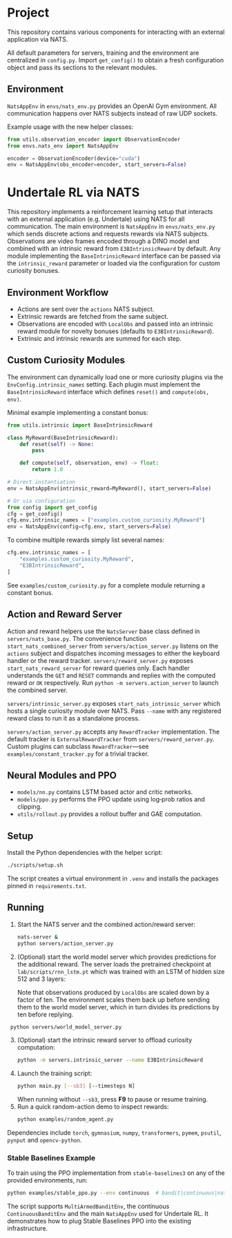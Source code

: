# Project

This repository contains various components for interacting with an external application via NATS.

All default parameters for servers, training and the environment are
centralized in `config.py`.  Import `get_config()` to obtain a fresh
configuration object and pass its sections to the relevant modules.

## Environment

`NatsAppEnv` in `envs/nats_env.py` provides an OpenAI Gym environment. All communication happens over NATS subjects instead of raw UDP sockets.

Example usage with the new helper classes:

```python
from utils.observation_encoder import ObservationEncoder
from envs.nats_env import NatsAppEnv

encoder = ObservationEncoder(device="cuda")
env = NatsAppEnv(obs_encoder=encoder, start_servers=False)
```

# Undertale RL via NATS

This repository implements a reinforcement learning setup that interacts with an external application (e.g. Undertale) using NATS for all communication. The main environment is `NatsAppEnv` in `envs/nats_env.py` which sends discrete actions and requests rewards via NATS subjects. Observations are video frames encoded through a DINO model and combined with an intrinsic reward from `E3BIntrinsicReward` by default. Any module implementing the `BaseIntrinsicReward` interface can be passed via the `intrinsic_reward` parameter or loaded via the configuration for custom curiosity bonuses.

## Environment Workflow
* Actions are sent over the `actions` NATS subject.
* Extrinsic rewards are fetched from the same subject.
* Observations are encoded with `LocalObs` and passed into an intrinsic reward module for novelty bonuses (defaults to `E3BIntrinsicReward`).
* Extrinsic and intrinsic rewards are summed for each step.

## Custom Curiosity Modules
The environment can dynamically load one or more curiosity plugins via the
``EnvConfig.intrinsic_names`` setting. Each plugin must implement the
``BaseIntrinsicReward`` interface which defines ``reset()`` and ``compute(obs, env)``.

Minimal example implementing a constant bonus:

```python
from utils.intrinsic import BaseIntrinsicReward

class MyReward(BaseIntrinsicReward):
    def reset(self) -> None:
        pass

    def compute(self, observation, env) -> float:
        return 1.0

# Direct instantiation
env = NatsAppEnv(intrinsic_reward=MyReward(), start_servers=False)

# Or via configuration
from config import get_config
cfg = get_config()
cfg.env.intrinsic_names = ["examples.custom_curiosity.MyReward"]
env = NatsAppEnv(config=cfg.env, start_servers=False)
```

To combine multiple rewards simply list several names:

```python
cfg.env.intrinsic_names = [
    "examples.custom_curiosity.MyReward",
    "E3BIntrinsicReward",
]
```

See ``examples/custom_curiosity.py`` for a complete module returning a constant
bonus.

## Action and Reward Server

Action and reward helpers use the `NatsServer` base class defined in
`servers/nats_base.py`. The convenience function `start_nats_combined_server`
from `servers/action_server.py` listens on the `actions` subject and dispatches
incoming messages to either the keyboard handler or the reward tracker.
`servers/reward_server.py` exposes `start_nats_reward_server` for reward queries
only. Each handler understands the `GET` and `RESET` commands and replies with
the computed reward or ``OK`` respectively. Run ``python -m servers.action_server``
to launch the combined server.

`servers/intrinsic_server.py` exposes `start_nats_intrinsic_server` which hosts a
single curiosity module over NATS. Pass `--name` with any registered reward
class to run it as a standalone process.

`servers/action_server.py` accepts any `RewardTracker` implementation. The
default tracker is `ExternalRewardTracker` from `servers/reward_server.py`.
Custom plugins can subclass `RewardTracker`—see `examples/constant_tracker.py`
for a trivial tracker.


## Neural Modules and PPO
* `models/nn.py` contains LSTM based actor and critic networks.
* `models/ppo.py` performs the PPO update using log‑prob ratios and clipping.
* `utils/rollout.py` provides a rollout buffer and GAE computation.

## Setup
Install the Python dependencies with the helper script:

```bash
./scripts/setup.sh
```

The script creates a virtual environment in `.venv` and installs the
packages pinned in `requirements.txt`.

## Running
1. Start the NATS server and the combined action/reward server:
   ```bash
   nats-server &
   python servers/action_server.py
   ```
2. (Optional) start the world model server which provides predictions for
   the additional reward. The server loads the pretrained checkpoint at
   `lab/scripts/rnn_lstm.pt` which was trained with an LSTM of hidden size
   512 and 3 layers:

   Note that observations produced by `LocalObs` are scaled down by a
   factor of ten. The environment scales them back up before sending them to
   the world model server, which in turn divides its predictions by ten
   before replying.

 ```bash
  python servers/world_model_server.py
  ```
3. (Optional) start the intrinsic reward server to offload curiosity
   computation:
   ```bash
   python -m servers.intrinsic_server --name E3BIntrinsicReward
   ```
4. Launch the training script:
   ```bash
   python main.py [--sb3] [--timesteps N]
   ```
   When running without `--sb3`, press **F9** to pause or resume training.
5. Run a quick random-action demo to inspect rewards:
   ```bash
   python examples/random_agent.py
   ```

Dependencies include `torch`, `gymnasium`, `numpy`, `transformers`, `pymem`,
`psutil`, `pynput` and `opencv-python`.

### Stable Baselines Example

To train using the PPO implementation from `stable-baselines3` on any of the
provided environments, run:

```bash
python examples/stable_ppo.py --env continuous  # bandit|continuous|nats
```

The script supports `MultiArmedBanditEnv`, the continuous
`ContinuousBanditEnv` and the main `NatsAppEnv` used for Undertale RL.
It demonstrates how to plug Stable Baselines PPO into the existing
infrastructure.

